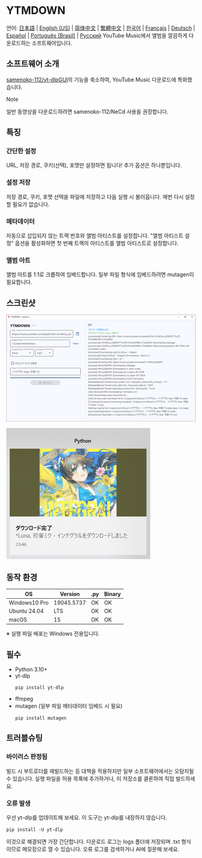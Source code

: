 # YTMDOWN
언어: [日本語](README.ja_jp.md) | [English (US)](README.en_us.md) | [简体中文](README.zh_cn.md) | [繁體中文](README.zh_tw.md) | [한국어](README.ko_kr.md) | [Français](README.fr_fr.md) | [Deutsch](README.de_de.md) | [Español](README.es_es.md) | [Português (Brasil)](README.pt_br.md) | [Русский](README.ru_ru.md)
YouTube Music에서 앨범을 깔끔하게 다운로드하는 소프트웨어입니다.

## 소프트웨어 소개
[samenoko-112/yt-dlpGUI](https://github.com/samenoko-112/yt-dlpGUI)의 기능을 축소하여,
YouTube Music 다운로드에 특화했습니다.

> [!NOTE]
> 일반 동영상을 다운로드하려면 samenoko-112/NeCd 사용을 권장합니다.

## 특징
### 간단한 설정
URL, 저장 경로, 쿠키(선택), 포맷만 설정하면 됩니다!
추가 옵션은 하나뿐입니다.

### 설정 저장
저장 경로, 쿠키, 포맷 선택을 파일에 저장하고 다음 실행 시 불러옵니다.
매번 다시 설정할 필요가 없습니다.

### 메타데이터
자동으로 삽입되지 않는 트랙 번호와 앨범 아티스트를 설정합니다.
"앨범 아티스트 설정" 옵션을 활성화하면 첫 번째 트랙의 아티스트를 앨범 아티스트로 설정합니다.

### 앨범 아트
앨범 아트를 1:1로 크롭하여 임베드합니다.
일부 파일 형식에 임베드하려면 mutagen이 필요합니다.

## 스크린샷
![](img/2025-05-05-23-52-10.png)

![알림](img/2025-05-05-23-52-38.png)

## 동작 환경
| OS | Version | .py | Binary |
| -- | --- | - | - |
| Windows10 Pro | 19045.5737 | OK | OK |
| Ubuntu 24.04 | LTS | OK | OK |
| macOS | 15 | OK | OK |

※ 실행 파일 배포는 Windows 전용입니다.

## 필수
- Python 3.10+
- yt-dlp
    ```shell
    pip install yt-dlp
    ```
- ffmpeg
- mutagen (일부 파일 메타데이터 임베드 시 필요)
    ```shell
    pip install mutagen
    ```

## 트러블슈팅
### 바이러스 판정됨
빌드 시 부트로더를 재빌드하는 등 대책을 적용하지만 일부 소프트웨어에서는 오탐지될 수 있습니다.
실행 파일을 허용 목록에 추가하거나, 이 저장소를 클론하여 직접 빌드하세요.

### 오류 발생
우선 yt-dlp를 업데이트해 보세요. 이 도구는 yt-dlp를 내장하지 않습니다.
```shell
pip install -U yt-dlp
```
이것으로 해결되면 가장 간단합니다. 다운로드 로그는 logs 폴더에 저장되며 .txt 형식이므로 메모장으로 열 수 있습니다.
오류 로그를 검색하거나 AI에 질문해 보세요.


